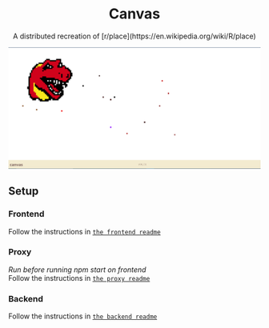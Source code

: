 <h1 align="center">
  Canvas
</h1>

<p align="center">
A distributed recreation of [r/place](https://en.wikipedia.org/wiki/R/place)
</p>

![plot](./imgs/demo.PNG)

## Setup

### Frontend
Follow the instructions in [`the frontend readme`](frontend/README.md)

### Proxy
*Run before running npm start on frontend*<br>
Follow the instructions in [`the proxy readme`](proxy/README.md)

### Backend
Follow the instructions in [`the backend readme`](backend/README.md)
